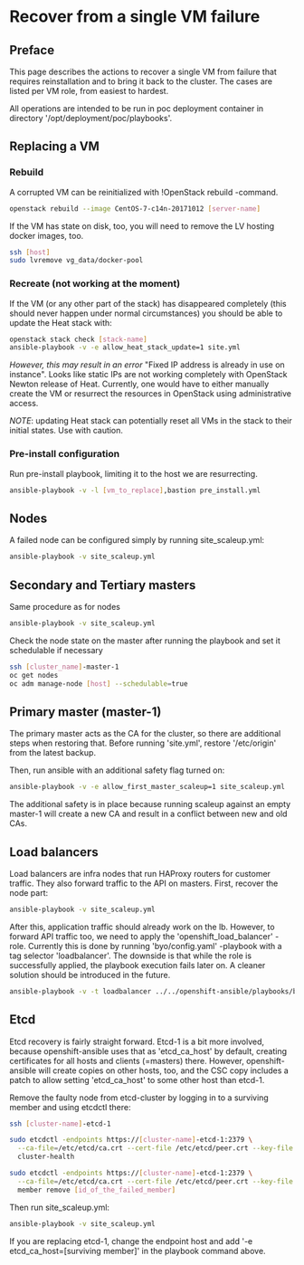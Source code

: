 # Recover from a single VM failure

## Preface

This page describes the actions to recover a single VM from failure that requires reinstallation 
and to bring it back to the cluster. The cases are listed per VM role, from easiest to hardest.

All operations are intended to be run in poc deployment container in directory 
'/opt/deployment/poc/playbooks'.

## Replacing a VM

### Rebuild

A corrupted VM can be reinitialized with !OpenStack rebuild -command. 

```bash
openstack rebuild --image CentOS-7-c14n-20171012 [server-name]
```

If the VM has state on disk, too, you will need to remove the LV hosting docker images, too.

```bash
ssh [host]
sudo lvremove vg_data/docker-pool
```

### Recreate (not working at the moment)

If the VM (or any other part of the stack) has disappeared completely (this should never happen under normal 
circumstances) you should be able to update the Heat stack with:

```bash
openstack stack check [stack-name]
ansible-playbook -v -e allow_heat_stack_update=1 site.yml
```

*However, this may result in an error* "Fixed IP address is already in use on instance". Looks like static 
IPs are not working completely with OpenStack Newton release of Heat. Currently, one would have to either manually 
create the VM or resurrect the resources in OpenStack using administrative access.

*NOTE*: updating Heat stack can potentially reset all VMs in the stack to their initial states. Use with caution.

### Pre-install configuration

Run pre-install playbook, limiting it to the host we are resurrecting.

```bash
ansible-playbook -v -l [vm_to_replace],bastion pre_install.yml
```

## Nodes

A failed node can be configured simply by running site_scaleup.yml:

```bash
ansible-playbook -v site_scaleup.yml
```

## Secondary and Tertiary masters

Same procedure as for nodes

```bash
ansible-playbook -v site_scaleup.yml
```

Check the node state on the master after running the playbook and set it schedulable
if necessary

```bash
ssh [cluster_name]-master-1
oc get nodes
oc adm manage-node [host] --schedulable=true
```

## Primary master (master-1)

The primary master acts as the CA for the cluster, so there are additional steps when restoring that.
Before running 'site.yml', restore '/etc/origin' from the latest backup.

Then, run ansible with an additional safety flag turned on:

```bash
ansible-playbook -v -e allow_first_master_scaleup=1 site_scaleup.yml
```

The additional safety is in place because running scaleup against an empty master-1 will create
a new CA and result in a conflict between new and old CAs.

## Load balancers

Load balancers are infra nodes that run HAProxy routers for customer traffic. They also forward 
traffic to the API on masters. First, recover the node part: 

```bash
ansible-playbook -v site_scaleup.yml
```

After this, application traffic should already work on the lb. However, to forward API traffic too, 
we need to apply the 'openshift_load_balancer' -role. Currently this is done by 
running 'byo/config.yaml' -playbook with a tag selector 'loadbalancer'. The downside is that while the role 
is successfully applied, the playbook execution fails later on. A cleaner solution should be introduced
in the future.

```bash
ansible-playbook -v -t loadbalancer ../../openshift-ansible/playbooks/byo/config.yml
```

## Etcd

Etcd recovery is fairly straight forward. Etcd-1 is a bit more involved, because
openshift-ansible uses that as 'etcd_ca_host' by default, creating certificates for all hosts
and clients (=masters) there. However, openshift-ansible will create copies on other hosts, too,
and the CSC copy includes a patch to allow setting 'etcd_ca_host' to some other host than
etcd-1.

Remove the faulty node from etcd-cluster by logging in to a surviving member and using etcdctl 
there:

```bash
ssh [cluster-name]-etcd-1

sudo etcdctl -endpoints https://[cluster-name]-etcd-1:2379 \
  --ca-file=/etc/etcd/ca.crt --cert-file /etc/etcd/peer.crt --key-file /etc/etcd/peer.key \
  cluster-health

sudo etcdctl -endpoints https://[cluster-name]-etcd-1:2379 \
  --ca-file=/etc/etcd/ca.crt --cert-file /etc/etcd/peer.crt --key-file /etc/etcd/peer.key \
  member remove [id_of_the_failed_member]
```

Then run site_scaleup.yml:

```bash
ansible-playbook -v site_scaleup.yml
```

If you are replacing etcd-1, change the endpoint host and add 
'-e etcd_ca_host=[surviving member]' in the playbook command above.
